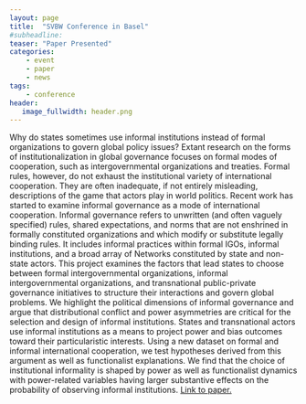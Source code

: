 ```yaml
---
layout: page
title:  "SVBW Conference in Basel"
#subheadline:  
teaser: "Paper Presented"
categories:
    - event
    - paper
    - news
tags:
    - conference
header:
   image_fullwidth: header.png
---
```

Why do states sometimes use informal institutions instead of formal organizations to govern global policy issues? Extant research on the forms of institutionalization in global governance focuses on formal modes of cooperation, such as intergovernmental organizations and
treaties. Formal rules, however, do not exhaust the institutional variety of international cooperation. They are often inadequate, if not entirely misleading, descriptions of the game that actors play in world politics. Recent work has started to examine informal governance
as a mode of international cooperation. Informal governance refers to unwritten (and often vaguely specified) rules, shared expectations, and norms that are not enshrined in formally constituted organizations and which modify or substitute legally binding rules. It includes informal practices within formal IGOs, informal institutions, and a broad array of Networks constituted by state and non-state actors. This project examines the factors that lead states
to choose between formal intergovernmental organizations, informal intergovernmental organizations, and transnational public-private governance initiatives to structure their interactions and govern global problems. We highlight the political dimensions of informal governance and argue that distributional conflict and power asymmetries are critical for the selection and design of informal institutions. States and transnational actors use informal institutions as a means to project power and bias outcomes toward their particularistic interests. Using a new dataset on formal and informal international cooperation, we test hypotheses derived from this argument as well as functionalist explanations. We find that the choice of institutional informality is shaped by power as well as functionalist dynamics with power-related variables having larger substantive effects on the probability of observing informal institutions. [Link to paper.](https://www.alexandria.unisg.ch/248573/1/Westerwinter_Politics_of_Informal_Governance_18022016.pdf)
